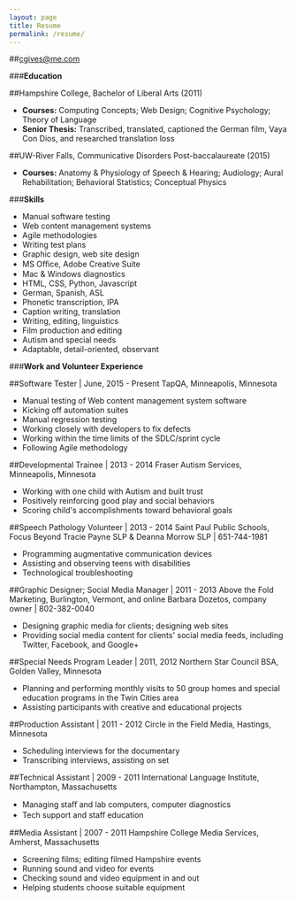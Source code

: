 ```yaml
---
layout: page
title: Resume
permalink: /resume/
---
```


##cgives@me.com

###**Education**

##Hampshire College, Bachelor of Liberal Arts (2011)

- **Courses:**
Computing Concepts; Web Design; Cognitive Psychology; Theory of Language
- **Senior Thesis:** Transcribed, translated, captioned the German film, Vaya Con Dios, and researched translation loss 

##UW-River Falls, Communicative Disorders Post-baccalaureate (2015)

- **Courses:** Anatomy & Physiology of Speech & Hearing; Audiology; Aural Rehabilitation; Behavioral Statistics; Conceptual Physics 

###**Skills**

- Manual software testing
- Web content management systems
- Agile methodologies
- Writing test plans
- Graphic design, web site design
- MS Oﬃce, Adobe Creative Suite
- Mac & Windows diagnostics
- HTML, CSS, Python, Javascript
- German, Spanish, ASL
- Phonetic transcription, IPA
- Caption writing, translation
- Writing, editing, linguistics
- Film production and editing
- Autism and special needs
- Adaptable, detail-oriented, observant 

###**Work and Volunteer Experience**

##Software Tester | June, 2015 - Present
TapQA, Minneapolis, Minnesota
- Manual testing of Web content management system software
- Kicking off automation suites
- Manual regression testing
- Working closely with developers to fix defects
- Working within the time limits of the SDLC/sprint cycle
- Following Agile methodology

##Developmental Trainee | 2013 - 2014 
Fraser Autism Services, Minneapolis, Minnesota
- Working with one child with Autism and built trust
- Positively reinforcing good play and social behaviors
- Scoring child's accomplishments toward behavioral goals

##Speech Pathology Volunteer | 2013 - 2014 
Saint Paul Public Schools, Focus Beyond 
Tracie Payne SLP & Deanna Morrow SLP | 651-744-1981  
- Programming augmentative communication devices
- Assisting and observing teens with disabilities
- Technological troubleshooting
  
##Graphic Designer; Social Media Manager | 2011 - 2013 
Above the Fold Marketing, Burlington, Vermont, and online
Barbara Dozetos, company owner | 802-382-0040 
- Designing graphic media for clients; designing web sites
- Providing social media content for clients' social media feeds, including Twitter, Facebook, and Google+ 

##Special Needs Program Leader | 2011, 2012
Northern Star Council BSA, Golden Valley, Minnesota
- Planning and performing monthly visits to 50 group homes and special education programs in the Twin Cities area
- Assisting participants with creative and educational projects

##Production Assistant | 2011 - 2012
Circle in the Field Media, Hastings, Minnesota
- Scheduling interviews for the documentary
- Transcribing interviews, assisting on set

##Technical Assistant | 2009 - 2011
International Language Institute, Northampton, Massachusetts
- Managing staﬀ and lab computers, computer diagnostics
- Tech support and staﬀ education

##Media Assistant | 2007 - 2011
Hampshire College Media Services, Amherst, Massachusetts
- Screening films; editing filmed Hampshire events
- Running sound and video for events
- Checking sound and video equipment in and out
- Helping students choose suitable equipment 
